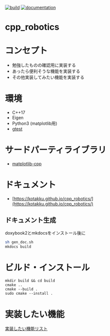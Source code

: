 [![build](https://github.com/Kotakku/cpp_robotics/actions/workflows/build.yaml/badge.svg)](https://github.com/Kotakku/cpp_robotics/actions/workflows/build.yaml)
[![documentation](https://github.com/Kotakku/cpp_robotics/actions/workflows/documentation.yaml/badge.svg)](https://github.com/Kotakku/cpp_robotics/actions/workflows/documentation.yaml)

# cpp_robotics

# コンセプト
- 勉強したものの確認用に実装する
- あったら便利そうな機能を実装する
- その他実装してみたい機能を実装する

# 環境
- C++17
- Eigen
- Python3 (matplotlib用)
- [gtest](https://github.com/google/googletest)

# サードパーティライブラリ
- [matplotlib-cpp](https://github.com/lava/matplotlib-cpp)

# ドキュメント
- [https://kotakku.github.io/cpp_robotics/](https://kotakku.github.io/cpp_robotics/)

## ドキュメント生成
doxybook2とmkdocsをインストール後に

```sh
sh gen_doc.sh
mkdocs build
```

# ビルド・インストール
```
mkdir build && cd build
cmake ..
cmake --build .
sudo cmake --install .
```

# 実装したい機能
[実装したい機能リスト](idea_note.md)